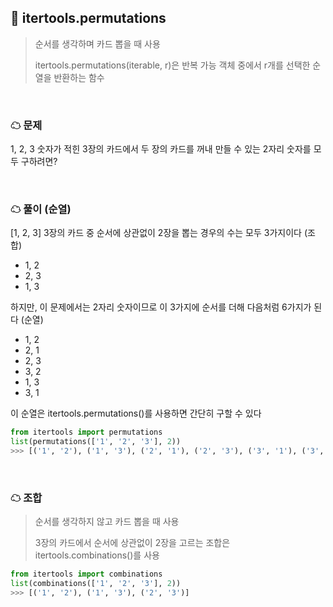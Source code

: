 ## 🧊 itertools.permutations

> 순서를 생각하며 카드 뽑을 때 사용
>
> itertools.permutations(iterable, r)은 반복 가능 객체 중에서 r개를 선택한 순열을 반환하는 함수

<br>

### ☁ 문제

1, 2, 3 숫자가 적힌 3장의 카드에서 두 장의 카드를 꺼내 만들 수 있는 2자리 숫자를 모두 구하려면?

<br>

### ☁ 풀이 (순열)

[1, 2, 3] 3장의 카드 중 순서에 상관없이 2장을 뽑는 경우의 수는 모두 3가지이다 (조합)

- 1, 2
- 2, 3
- 1, 3

하지만, 이 문제에서는 2자리 숫자이므로 이 3가지에 순서를 더해 다음처럼 6가지가 된다 (순열)

- 1, 2
- 2, 1
- 2, 3
- 3, 2
- 1, 3
- 3, 1

이 순열은 itertools.permutations()를 사용하면 간단히 구할 수 있다

``` python
from itertools import permutations
list(permutations(['1', '2', '3'], 2))
>>> [('1', '2'), ('1', '3'), ('2', '1'), ('2', '3'), ('3', '1'), ('3', '2')]
```

<br>

### ☁ 조합

> 순서를 생각하지 않고 카드 뽑을 때 사용
>
> 3장의 카드에서 순서에 상관없이 2장을 고르는 조합은 itertools.combinations()를 사용

``` python
from itertools import combinations
list(combinations(['1', '2', '3'], 2))
>>> [('1', '2'), ('1', '3'), ('2', '3')]
```
